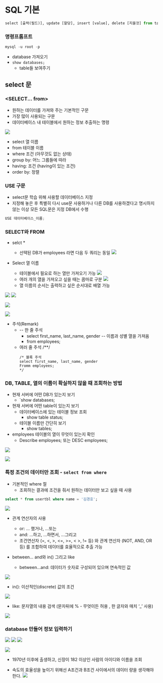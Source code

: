 # SQL 기본 
```python
select [출력(필드)], update [할당], insert [value], delete [지울것] from table명 [where];
```


### 명령프롬프트
```python
mysql -u root -p
```
- database 가져오기
- `show databases;`
  - table들 보여주기


## select 문
### <SELECT... from>
- 원하는 데이터를 가져와 주는 기본적인 구문 
- 가장 많이 사용되는 구문
- 데이터베이스 내 테이블에서 원하는 정보 추출하는 명령 

![](2022-08-23-10-14-57.png)
- select 열 이름
- from 테이블 이름
- where 조건 (아무것도 없는 상태)
- group by: 어느 그룹들에 따라 
- having: 조건 (having이 있는 조건)
- order by: 정렬  










### USE 구문 
- select문 학습 위해 사용할 데이터베이스 지정
- 지정해 놓은 후 특별히 다시 use문 사용하거나 다른 DB를 사용하겠다고 명시하지 않는 이상 모든 SQL문은 지정 DB에서 수행 
```python
USE 데이터베이스_이름;
```

### SELECT와 FROM
- selct *
  - 선택된 DB가 employees 라면 다음 두 쿼리는 동일 
    ![](2022-08-23-10-23-30.png)

- Select 열 이름
  - 테이블에서 필요로 하는 열만 가져오기 가능 
    ![](2022-08-23-10-24-40.png)
  - 여러 개의 열을 가져오고 싶을 때는 콤마로 구분
    ![](2022-08-23-10-24-52.png)
  - 열 이름의 순서는 출력하고 싶은 순서대로 배열 가능 

![](2022-08-23-10-30-58.png)
![](2022-08-23-10-32-50.png)

![](2022-08-23-13-23-57.png)

![](2022-08-23-13-26-06.png)

















































- 주석(Remark)
  + -- 한 줄 주석
    + select first_name, last_name, gender -- 이름과 성별 열을 가져옴
    + from employees;
  + 여러 줄 주석 /**/
    ```
    /* 블록 주석
    select first_name, last_name, gender
    Fromm employees;
    */

### DB, TABLE, 열의 이름이 확실하지 않을 때 조회하는 방법 
- 현재 서버에 어떤 DB가 있는지 보기
  - `show databases;
- 현재 서버에 어떤 table이 있는지 보기
  - 데이터베이스에 있는 테이블 정보 조회
    - show table status;
  - 테이블 이름만 간단히 보기
    - show tables;
- employees 테이블의 열이 무엇이 있는지 확인
  - Describe employees; 또는 DESC employees;

![](2022-08-23-13-34-57.png)

![](2022-08-23-14-19-36.png)
### 특정 조건의 데이터만 조회 - `select from where`

- 기본적인 where 절 
  - 조회하는 결과에 조건을 줘서 원하는 데이터만 보고 싶을 때 사용 
```sql
select * from usertbl where name = '김경호';
```

![](2022-08-23-14-22-06.png)

- 관계 연산자의 사용
  - or: ... 했거나, ...또는
  - and: ...하고, ...하면서, ...그리고
  - 조건연산자 (=, <, >, <=, >=, < >, != 등) 와 관계 연산자 (NOT, AND, OR 등) 를 조합하여 데이터를 효율적으로 추출 가능

- between... and와 in() 그리고 like
  - between...and: 데이터가 숫자로 구성되어 있으며 연속적인 값

![](2022-08-23-15-50-08.png)

  - in(): 이산적인(discrete) 값의 조건

![](2022-08-23-15-50-27.png)

  - like: 문자열의 내용 검색 (문자뒤에 % - 무엇이든 허용 , 한 글자와 매치 ‘_’ 사용)
  
![](2022-08-23-15-51-57.png)


### database 만들어 정보 입력하기 

![](2022-08-23-15-12-50.png)
![](2022-08-23-15-13-11.png)
![](2022-08-23-15-14-44.png)

![](2022-08-23-15-17-21.png)
- 1970년 이후에 출생하고, 신장이 182 이상인 사람의 아이디와 이름을 조회
  
- 속도의 효율성을 높이기 위해선 A조건과 B조건 사이에서의 데이터 량을 생각해야 한다. 
![](2022-08-23-15-34-11.png)
